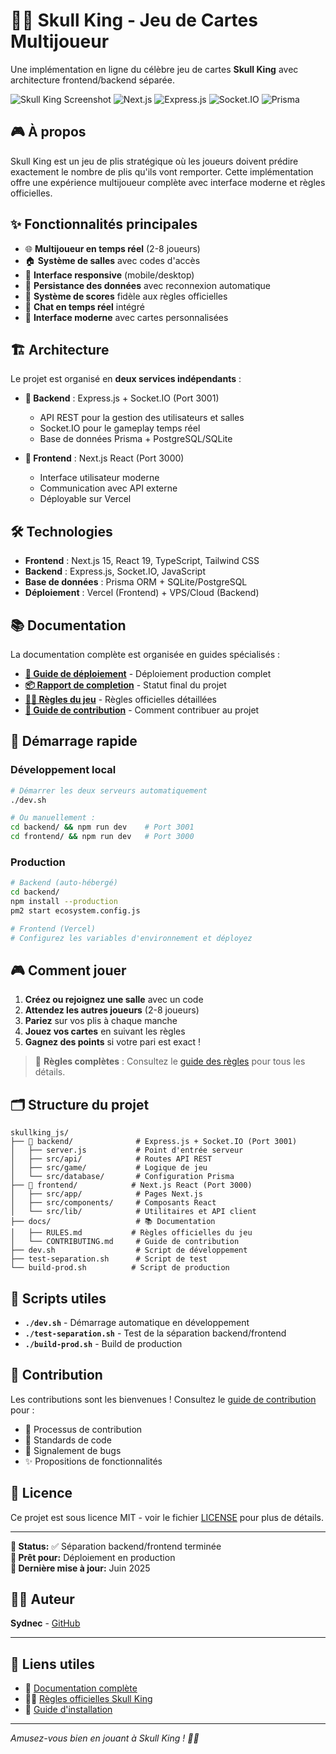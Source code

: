 # 🏴‍☠️ Skull King - Jeu de Cartes Multijoueur

Une implémentation en ligne du célèbre jeu de cartes **Skull King** avec architecture frontend/backend séparée.

![Skull King Screenshot](https://img.shields.io/badge/Game-Skull%20King-red) ![Next.js](https://img.shields.io/badge/Next.js-15.3.3-black) ![Express.js](https://img.shields.io/badge/Express.js-4.21.2-yellow) ![Socket.IO](https://img.shields.io/badge/Socket.IO-4.8.1-green) ![Prisma](https://img.shields.io/badge/Prisma-6.10.0-indigo)

## 🎮 À propos

Skull King est un jeu de plis stratégique où les joueurs doivent prédire exactement le nombre de plis qu'ils vont remporter. Cette implémentation offre une expérience multijoueur complète avec interface moderne et règles officielles.

## ✨ Fonctionnalités principales

- 🌐 **Multijoueur en temps réel** (2-8 joueurs)
- 🏠 **Système de salles** avec codes d'accès
- 📱 **Interface responsive** (mobile/desktop)
- 💾 **Persistance des données** avec reconnexion automatique
- 🎯 **Système de scores** fidèle aux règles officielles
- 💬 **Chat en temps réel** intégré
- 🎨 **Interface moderne** avec cartes personnalisées

## 🏗️ Architecture

Le projet est organisé en **deux services indépendants** :

- **🔧 Backend** : Express.js + Socket.IO (Port 3001)
  - API REST pour la gestion des utilisateurs et salles
  - Socket.IO pour le gameplay temps réel
  - Base de données Prisma + PostgreSQL/SQLite

- **🎨 Frontend** : Next.js React (Port 3000)
  - Interface utilisateur moderne
  - Communication avec API externe
  - Déployable sur Vercel

## 🛠️ Technologies

- **Frontend** : Next.js 15, React 19, TypeScript, Tailwind CSS
- **Backend** : Express.js, Socket.IO, JavaScript
- **Base de données** : Prisma ORM + SQLite/PostgreSQL
- **Déploiement** : Vercel (Frontend) + VPS/Cloud (Backend)

## 📚 Documentation

La documentation complète est organisée en guides spécialisés :

- **[🚀 Guide de déploiement](DEPLOYMENT-GUIDE.md)** - Déploiement production complet
- **[📦 Rapport de completion](PROJECT-COMPLETION-REPORT.md)** - Statut final du projet
- **[🏴‍☠️ Règles du jeu](docs/RULES.md)** - Règles officielles détaillées
- **[🤝 Guide de contribution](docs/CONTRIBUTING.md)** - Comment contribuer au projet

## 🚀 Démarrage rapide

### Développement local
```bash
# Démarrer les deux serveurs automatiquement
./dev.sh

# Ou manuellement :
cd backend/ && npm run dev    # Port 3001
cd frontend/ && npm run dev   # Port 3000
```

### Production
```bash
# Backend (auto-hébergé)
cd backend/
npm install --production
pm2 start ecosystem.config.js

# Frontend (Vercel)
# Configurez les variables d'environnement et déployez
```

## 🎮 Comment jouer

1. **Créez ou rejoignez une salle** avec un code
2. **Attendez les autres joueurs** (2-8 joueurs)
3. **Pariez** sur vos plis à chaque manche
4. **Jouez vos cartes** en suivant les règles
5. **Gagnez des points** si votre pari est exact !

> 📖 **Règles complètes** : Consultez le [guide des règles](docs/RULES.md) pour tous les détails.

## 🗂️ Structure du projet

```
skullking_js/
├── 🔧 backend/              # Express.js + Socket.IO (Port 3001)
│   ├── server.js           # Point d'entrée serveur
│   ├── src/api/            # Routes API REST
│   ├── src/game/           # Logique de jeu
│   └── src/database/       # Configuration Prisma
├── 🎨 frontend/            # Next.js React (Port 3000)
│   ├── src/app/            # Pages Next.js
│   ├── src/components/     # Composants React
│   └── src/lib/            # Utilitaires et API client
├── docs/                   # 📚 Documentation
│   ├── RULES.md           # Règles officielles du jeu
│   └── CONTRIBUTING.md     # Guide de contribution
├── dev.sh                  # Script de développement
├── test-separation.sh      # Script de test
└── build-prod.sh          # Script de production
```

## 🚀 Scripts utiles

- **`./dev.sh`** - Démarrage automatique en développement
- **`./test-separation.sh`** - Test de la séparation backend/frontend
- **`./build-prod.sh`** - Build de production

## 🤝 Contribution

Les contributions sont les bienvenues ! Consultez le [guide de contribution](docs/CONTRIBUTING.md) pour :

- 🔄 Processus de contribution
- 🧪 Standards de code
- 🐛 Signalement de bugs
- ✨ Propositions de fonctionnalités

## 📄 Licence

Ce projet est sous licence MIT - voir le fichier [LICENSE](LICENSE) pour plus de détails.

---

**🎯 Status:** ✅ Séparation backend/frontend terminée  
**🚀 Prêt pour:** Déploiement en production  
**📅 Dernière mise à jour:** Juin 2025

## 👨‍💻 Auteur

**Sydnec** - [GitHub](https://github.com/sydnec)

---

## 🎯 Liens utiles

- 📖 [Documentation complète](docs/)
- 🏴‍☠️ [Règles officielles Skull King](docs/RULES.md)
- 🔧 [Guide d'installation](docs/INSTALLATION.md)

---

*Amusez-vous bien en jouant à Skull King ! 🏴‍☠️*
